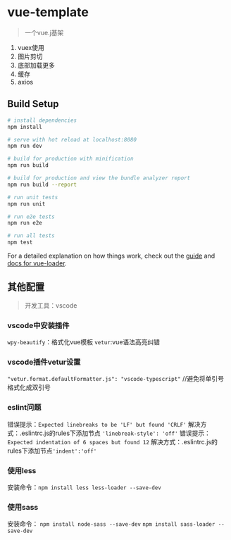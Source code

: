 # vue-template

> 一个vue.j基架 
1. vuex使用 
2. 图片剪切 
3. 底部加载更多 
4. 缓存 
5. axios  

## Build Setup

``` bash
# install dependencies
npm install

# serve with hot reload at localhost:8080
npm run dev

# build for production with minification
npm run build

# build for production and view the bundle analyzer report
npm run build --report

# run unit tests
npm run unit

# run e2e tests
npm run e2e

# run all tests
npm test
```

For a detailed explanation on how things work, check out the [guide](http://vuejs-templates.github.io/webpack/) and [docs for vue-loader](http://vuejs.github.io/vue-loader).

## 其他配置
> 开发工具：vscode

### vscode中安装插件
`wpy-beautify`：格式化vue模板
`vetur`:vue语法高亮纠错

### vscode插件vetur设置
`"vetur.format.defaultFormatter.js": "vscode-typescript"` //避免将单引号格式化成双引号

### eslint问题
错误提示：`Expected linebreaks to be 'LF' but found 'CRLF'`
解决方式：.eslintrc.js的rules下添加节点 `'linebreak-style': 'off'`
错误提示：`Expected indentation of 6 spaces but found 12`
解决方式：.eslintrc.js的rules下添加节点`'indent':'off'`

### 使用less
安装命令：`npm install less less-loader --save-dev`

### 使用sass
安装命令： 
`npm install node-sass --save-dev`
`npm install sass-loader --save-dev`